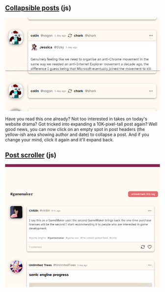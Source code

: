 ## [Collapsible posts](cohost-collapsible-posts.user.js) (js)

![](cohost-collapsible-posts.png)

Have you read this one already? Not too interested in takes on today's website drama? Got tricked into expanding a 10K-pixel-tall post again? Well good news, you can now click on an empty spot in post headers (the yellow-ish area showing author and date) to collapse a post. And if you change your mind, click it again and it'll expand back.

## [Post scroller](cohost-post-scroller.user.js) (js)

![](./cohost-post-scroller.gif)